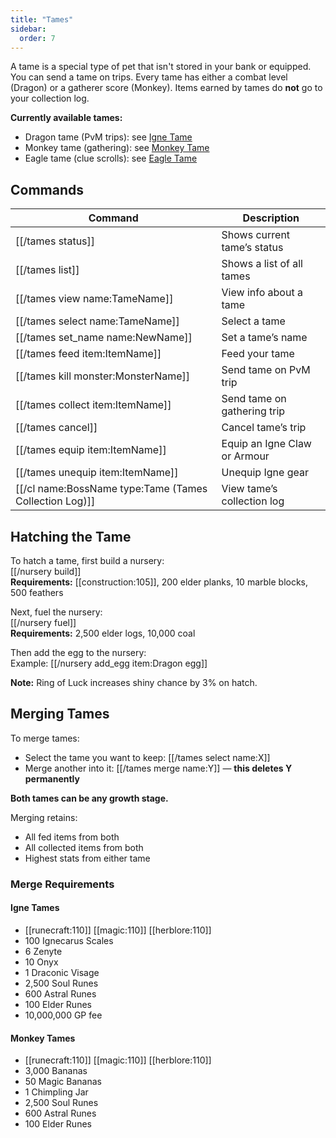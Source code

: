 ```yaml
---
title: "Tames"
sidebar:
  order: 7
---
```


A tame is a special type of pet that isn't stored in your bank or equipped. You can send a tame on trips. Every tame has either a combat level (Dragon) or a gatherer score (Monkey). Items earned by tames do **not** go to your collection log.

**Currently available tames:**

- Dragon tame (PvM trips): see [Igne Tame](igne-tame.md)
- Monkey tame (gathering): see [Monkey Tame](monkey-tame.md)
- Eagle tame (clue scrolls): see [Eagle Tame](eagle-tame.md)

## Commands

| Command                                                  | Description                  |
| -------------------------------------------------------- | ---------------------------- |
| [[/tames status]]                                        | Shows current tame’s status  |
| [[/tames list]]                                          | Shows a list of all tames    |
| [[/tames view name\:TameName]]                           | View info about a tame       |
| [[/tames select name\:TameName]]                         | Select a tame                |
| [[/tames set_name name\:NewName]]                        | Set a tame’s name            |
| [[/tames feed item\:ItemName]]                           | Feed your tame               |
| [[/tames kill monster\:MonsterName]]                     | Send tame on PvM trip        |
| [[/tames collect item\:ItemName]]                        | Send tame on gathering trip  |
| [[/tames cancel]]                                        | Cancel tame’s trip           |
| [[/tames equip item\:ItemName]]                          | Equip an Igne Claw or Armour |
| [[/tames unequip item\:ItemName]]                        | Unequip Igne gear            |
| [[/cl name\:BossName type\:Tame (Tames Collection Log)]] | View tame’s collection log   |

## Hatching the Tame

To hatch a tame, first build a nursery:  
[[/nursery build]]  
**Requirements:** [[construction:105]], 200 elder planks, 10 marble blocks, 500 feathers

Next, fuel the nursery:  
[[/nursery fuel]]  
**Requirements:** 2,500 elder logs, 10,000 coal

Then add the egg to the nursery:  
Example: [[/nursery add_egg item\:Dragon egg]]

**Note:** Ring of Luck increases shiny chance by 3% on hatch.

## Merging Tames

To merge tames:

- Select the tame you want to keep: [[/tames select name\:X]]
- Merge another into it: [[/tames merge name\:Y]] — **this deletes Y permanently**

**Both tames can be any growth stage.**

Merging retains:

- All fed items from both
- All collected items from both
- Highest stats from either tame

### Merge Requirements

#### Igne Tames

- [[runecraft:110]] [[magic:110]] [[herblore:110]]
- 100 Ignecarus Scales
- 6 Zenyte
- 10 Onyx
- 1 Draconic Visage
- 2,500 Soul Runes
- 600 Astral Runes
- 100 Elder Runes
- 10,000,000 GP fee

#### Monkey Tames

- [[runecraft:110]] [[magic:110]] [[herblore:110]]
- 3,000 Bananas
- 50 Magic Bananas
- 1 Chimpling Jar
- 2,500 Soul Runes
- 600 Astral Runes
- 100 Elder Runes

